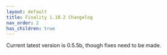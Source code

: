 ```yaml
---
layout: default
title: Finality 1.18.2 Changelog
nav_order: 2
has_children: true
---
```

Current latest version is 0.5.5b, though fixes need to be made.